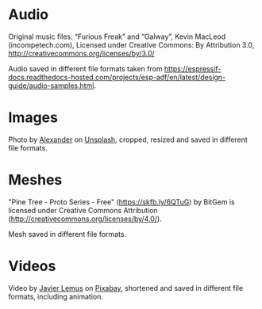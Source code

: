 # Audio

Original music files: “Furious Freak” and “Galway”, Kevin MacLeod
(incompetech.com), Licensed under Creative Commons: By Attribution 3.0,
http://creativecommons.org/licenses/by/3.0/

Audio saved in different file formats taken from
https://espressif-docs.readthedocs-hosted.com/projects/esp-adf/en/latest/design-guide/audio-samples.html.

# Images

Photo by [Alexander](https://unsplash.com/@blgnlife) on
[Unsplash](https://unsplash.com/photos/nRuPY_8fvrU), cropped, resized and saved
in different file formats.

# Meshes

"Pine Tree - Proto Series - Free" (https://skfb.ly/6QTuG) by BitGem is licensed
under Creative Commons Attribution (http://creativecommons.org/licenses/by/4.0/).

Mesh saved in different file formats.

# Videos

Video by [Javier Lemus](https://pixabay.com/users/javlemus-12694742/) on
[Pixabay](https://pixabay.com/), shortened and saved in different file formats,
including animation.
